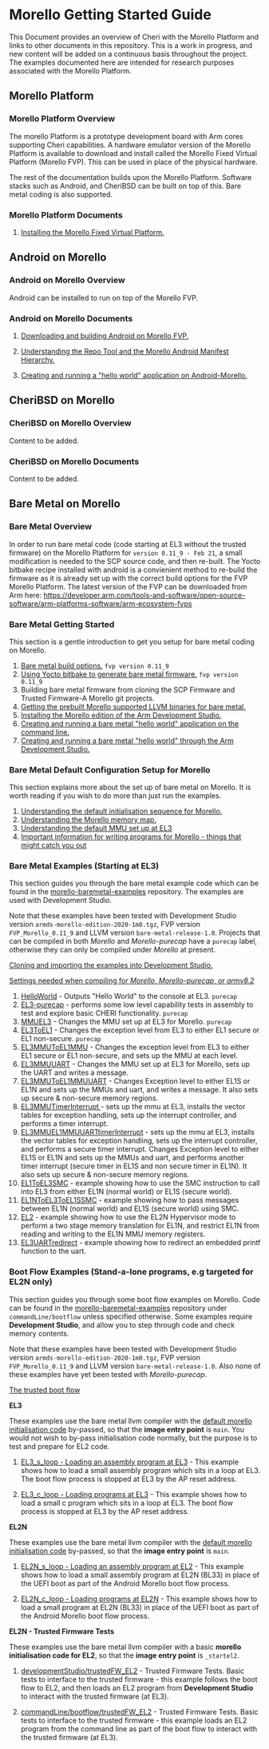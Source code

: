 # Morello Getting Started Guide
This Document provides an overview of Cheri with the Morello Platform and links to other documents in this repository. This is a work in progress, and new content will be added on a continuous basis throughout the project. The examples documented here are intended for research purposes associated with the Morello Platform.

## Morello Platform
### Morello Platform Overview
The morello Platform is a prototype development board with Arm cores supporting Cheri capabilities.
A hardware emulator version of the Morello Platform is available to download and install called the Morello Fixed Virtual Platform (Morello FVP). This can be used in place of the physical hardware.

The rest of the documentation builds upon the Morello Platform. Software stacks such as Android, and CheriBSD can be built on top of this. Bare metal coding is also supported.

### Morello Platform Documents
1. [Installing the Morello Fixed Virtual Platform.](./morello/MorelloPlatform/InstallingMorelloFVP.md)

## Android on Morello
### Android on Morello Overview
Android can be installed to run on top of the Morello FVP.
### Android on Morello Documents
1. [Downloading and building Android on Morello FVP.](./morello/AndroidOnMorello/BuildingMorelloAndroid/BuildingAndroidOnMorello.md)
2. [Understanding the Repo Tool and the Morello Android Manifest Hierarchy.](./morello/AndroidOnMorello/RepoTool/RepoTool.md)

3. [Creating and running a "hello world" application on Android-Morello.](./morello/AndroidOnMorello/HelloWorldOnAndroid/helloWorldOnAndroid.md)


## CheriBSD on Morello
### CheriBSD on Morello Overview
Content to be added.
### CheriBSD on Morello Documents
Content to be added.

## Bare Metal on Morello
### Bare Metal Overview
In order to run bare metal code (code starting at EL3 without the trusted firmware) on the Morello Platform for `version 0.11_9 - Feb 21`, a small modification is needed to the SCP source code, and then re-built. The Yocto bitbake recipe installed with android is a convienient method to re-build the firmware as it is already set up with the correct build options for the FVP Morello Platform. The latest version of the FVP can be downloaded from Arm here: https://developer.arm.com/tools-and-software/open-source-software/arm-platforms-software/arm-ecosystem-fvps 

### Bare Metal Getting Started
This section is a gentle introduction to get you setup for bare metal coding on Morello.
1. [Bare metal build options.](./morello/BareMetalOnMorello/BuildOptions/BuildOptions.md) `fvp version 0.11_9`
2. [Using Yocto bitbake to generate bare metal firmware.](./morello/BareMetalOnMorello/YoctoBitbake/YoctoBitbake.md) `fvp version 0.11_9`
3. Building bare metal firmware from cloning the SCP Firmware and Trusted Firmware-A Morello git projects.
4. [Getting the prebuilt Morello supported LLVM binaries for bare metal.](./morello/BareMetalOnMorello/LlvmBinaries/LlvmBinaries.md)
5. [Installing the Morello edition of the Arm Development Studio.](./morello/BareMetalOnMorello/InstallingArmDevStudio/InstallingArmDevStudio.md)
6. [Creating and running a bare metal "hello world" application on the command line.](./morello/BareMetalOnMorello/HelloWorldCommandLine/HelloWorldCommandLine.md)
7. [Creating and running a bare metal "hello world" through the Arm Development Studio.](./morello/BareMetalOnMorello/HelloWorldArmDevStudio/HelloWorldArmDevStudio.md)

### Bare Metal Default Configuration Setup for Morello
This section explains more about the set up of bare metal on Morello. It is worth reading if you wish to do more than just run the examples. 
1. [Understanding the default initialisation sequence for Morello.](./morello/BareMetalOnMorello/DefaultSetup/InitSequence/InitSequence.md)
2. [Understanding the Morello memory map.](./morello/BareMetalOnMorello/DefaultSetup/MemMap/MemMap.md)
3. [Understanding the default MMU set up at EL3](./morello/BareMetalOnMorello/DefaultSetup/MMU/MMU.md)
4. [Important information for writing programs for Morello - things that might catch you out](./morello/BareMetalOnMorello/DefaultSetup/Important/Important.md)

### Bare Metal Examples (Starting at EL3)
This section guides you through the bare metal example code which can be found in the [morello-baremetal-examples](https://github.com/cap-tee/morello-baremetal-examples) repository. The examples are used with Development Studio. 

Note that these examples have been tested with Development Studio version `armds-morello-edition-2020-1m0.tgz`, FVP version `FVP_Morello_0.11_9` and LLVM version `bare-metal-release-1.0`. Projects that can be compiled in both *Morello* and *Morello-purecap* have a `purecap` label, otherwise they can only be compiled under *Morello* at present.

[Cloning and importing the examples into Development Studio.](./morello/BareMetalOnMorello/BareMetalExamples/DownloadingExamples/DownloadingExamples.md)

[Settings needed when compiling for *Morello*, *Morello-purecap*, or *armv8.2*](./morello/BareMetalOnMorello/BareMetalExamples/Compiling/Compiling.md)

1. [HelloWorld](./morello/BareMetalOnMorello/BareMetalExamples/HelloWorld/HelloWorld.md) - Outputs "Hello World" to the console at EL3. `purecap`
2. [EL3-purecap](./morello/BareMetalOnMorello/BareMetalExamples/EL3-purecap/EL3-purecap.md) - performs some low level capability tests in assembly to test and explore basic CHERI functionality. `purecap` 
3. [MMUEL3](./morello/BareMetalOnMorello/BareMetalExamples/MMUEL3/MMUEL3.md) - Changes the MMU set up at EL3 for Morello. `purecap`
4. [EL3ToEL1](./morello/BareMetalOnMorello/BareMetalExamples/EL3ToEL1/EL3ToEL1.md) - Changes the exception level from EL3 to either EL1 secure or EL1 non-secure. `purecap`
5. [EL3MMUToEL1MMU](./morello/BareMetalOnMorello/BareMetalExamples/EL3MMUToEL1MMU/EL3MMUToEL1MMU.md) - Changes the exception level from EL3 to either EL1 secure or EL1 non-secure, and sets up the MMU at each level.
6. [EL3MMUUART](./morello/BareMetalOnMorello/BareMetalExamples/EL3MMUUart/EL3MMUUart.md) - Changes the MMU set up at EL3 for Morello, sets up the UART and writes a message.
7. [EL3MMUToEL1MMUUART](./morello/BareMetalOnMorello/BareMetalExamples/EL3MMUToEL1MMUUART/EL3MMUToEL1MMUUART.md) - Changes Exception level to either EL1S or EL1N and sets up the MMUs and uart, and writes a message. It also sets up secure & non-secure memory regions.
8. [EL3MMUTimerInterrupt
](./morello/BareMetalOnMorello/BareMetalExamples/EL3MMUTimerInterrupt/EL3MMUTimerInterrupt.md) -  sets up the mmu at EL3, installs the vector tables for exception handling, sets up the interrupt controller, and performs a timer interrupt.
9. [EL3MMUEL1MMUUARTtimerInterrupt](./morello/BareMetalOnMorello/BareMetalExamples/EL3MMUEL1MMUUARTtimerInterrupt/EL3MMUEL1MMUUARTtimerInterrupt.md) - sets up the mmu at EL3, installs the vector tables for exception handling, sets up the interrupt controller, and performs a secure timer interrupt. Changes Exception level to either EL1S or EL1N and sets up the MMUs and uart, and performs another timer interrupt (secure timer in EL1S and non secure timer in EL1N). It also sets up secure & non-secure memory regions.
10. [EL1ToEL3SMC](./morello/BareMetalOnMorello/BareMetalExamples/EL1ToEL3SMC/EL1ToEL3SMC.md) - example showing how to use the SMC instruction to call into EL3 from either EL1N (normal world) or EL1S (secure world).
11. [EL1NToEL3ToEL1SSMC](./morello/BareMetalOnMorello/BareMetalExamples/EL1NToEL3ToEL1SSMC/EL1NToEL3ToEL1SSMC.md) - example showing how to pass messages between EL1N (normal world) and EL1S (secure world) using SMC.
12. [EL2](./morello/BareMetalOnMorello/BareMetalExamples/EL2/EL2.md) - example showing how to use the EL2N Hypervisor mode to perform a two stage memory translation for EL1N, and restrict EL1N from reading and writing to the EL1N MMU memory registers. 
13. [EL3UARTredirect](./morello/BareMetalOnMorello/BareMetalExamples/EL3UARTredirect/EL3UARTredirect.md) - example showing how to redirect an embedded printf function to the uart. 

### Boot Flow Examples (Stand-a-lone programs, e.g targeted for EL2N only)
This section guides you through some boot flow examples on Morello. Code can be found in the [morello-baremetal-examples](https://github.com/cap-tee/morello-baremetal-examples) repository under `commandLine/bootflow` unless specified otherwise. Some examples require **Development Studio**, and allow you to step through code and check memory contents. 

Note that these examples have been tested with Development Studio version `armds-morello-edition-2020-1m0.tgz`, FVP version `FVP_Morello_0.11_9` and LLVM version `bare-metal-release-1.0`. Also none of these examples have yet been tested with *Morello-purecap*.

[The trusted boot flow](./morello/BootFlowOnMorello/BootFlowOverview/BootFlowOverview.md)


**EL3**

These examples use the bare metal llvm compiler with the [default morello initialisation code](./morello/BareMetalOnMorello/DefaultSetup/InitSequence/InitSequence.md) by-passed, so that the **image entry point** is `main`. You would not wish to by-pass initialisation code normally, but the purpose is to test and prepare for EL2 code.


1. [EL3_s_loop - Loading an assembly program at EL3](./morello/BootFlowOnMorello/BootFlowExamples/EL3_s_loop/EL3_s_loop.md) - This example shows how to load a small assembly program which sits in a loop at EL3. The boot flow process is stopped at EL3 by the AP reset address.

2. [EL3_c_loop - Loading programs at EL3](./morello/BootFlowOnMorello/BootFlowExamples/EL3_c_loop/EL3_c_loop.md) - This example shows how to load a small c program which sits in a loop at EL3. The boot flow process is stopped at EL3 by the AP reset address.

**EL2N**

These examples use the bare metal llvm compiler with the [default morello initialisation code](./morello/BareMetalOnMorello/DefaultSetup/InitSequence/InitSequence.md) by-passed, so that the **image entry point** is `main`.


1. [EL2N_s_loop - Loading an assembly program at EL2](./morello/BootFlowOnMorello/BootFlowExamples/EL2N_s_loop/EL2N_s_loop.md) - This example shows how to load a small assembly program at EL2N (BL33) in place of the UEFI boot as part of the Android Morello boot flow process.


2. [EL2N_c_loop - Loading programs at EL2N](./morello/BootFlowOnMorello/BootFlowExamples/EL2N_c_loop/EL2N_c_loop.md) - This example shows how to load a small program at EL2N (BL33) in place of the UEFI boot as part of the Android Morello boot flow process.



**EL2N - Trusted Firmware Tests**

These examples use the bare metal llvm compiler with a basic **morello initialisation code for EL2**, so that the **image entry point** is `_startel2`.

1. [developmentStudio/trustedFW_EL2](./morello/BootFlowOnMorello/BootFlowExamples/TrustedFirmware/TrustedFirmwareDS.md) - Trusted Firmware Tests. Basic tests to interface to the trusted firmware - this example follows the boot flow to EL2, and then loads an EL2 program from **Development Studio** to interact with the trusted firmware (at EL3).

2. [commandLine/bootflow/trustedFW_EL2](./morello/BootFlowOnMorello/BootFlowExamples/TrustedFirmware/TrustedfirmwareBF.md) - Trusted Firmware Tests. Basic tests to interface to the trusted firmware -  this example loads an EL2 program from the command line as part of the boot flow to interact with the trusted firmware (at EL3).





